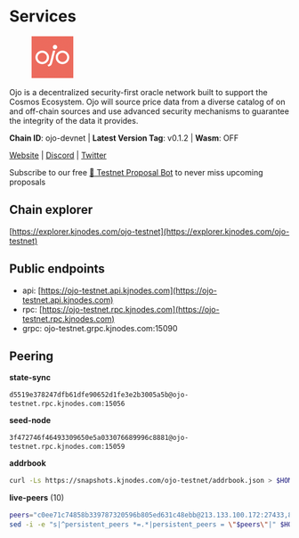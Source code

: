 # Services

<figure><img src="https://raw.githubusercontent.com/kj89/cosmos-images/main/logos/ojo.png" alt=""><figcaption></figcaption></figure>

Ojo is a decentralized security-first oracle network built  to support the Cosmos Ecosystem. Ojo will source price data  from a diverse catalog of on and off-chain sources and use  advanced security mechanisms to guarantee the integrity of the data it provides.

**Chain ID**: ojo-devnet | **Latest Version Tag**: v0.1.2 | **Wasm**: OFF

[Website](https://ojo.network) | [Discord](https://discord.gg/fd8Yrex8nC) | [Twitter](https://twitter.com/ojo_network)



Subscribe to our free [🤖 Testnet Proposal Bot](https://t.me/kjnodes_testnet_proposal_bot) to never miss upcoming proposals


## Chain explorer
[https://explorer.kjnodes.com/ojo-testnet](https://explorer.kjnodes.com/ojo-testnet)

## Public endpoints

* api: [https://ojo-testnet.api.kjnodes.com](https://ojo-testnet.api.kjnodes.com)
* rpc: [https://ojo-testnet.rpc.kjnodes.com](https://ojo-testnet.rpc.kjnodes.com)
* grpc: ojo-testnet.grpc.kjnodes.com:15090

## Peering

**state-sync**

```text
d5519e378247dfb61dfe90652d1fe3e2b3005a5b@ojo-testnet.rpc.kjnodes.com:15056
```

**seed-node**

```text
3f472746f46493309650e5a033076689996c8881@ojo-testnet.rpc.kjnodes.com:15059
```

**addrbook**
```bash
curl -Ls https://snapshots.kjnodes.com/ojo-testnet/addrbook.json > $HOME/.ojo/config/addrbook.json
```

**live-peers** (10)
```bash
peers="c0ee71c74858b339787320596b805ed631c48ebb@213.133.100.172:27433,855fc154f9054ce4055719e09ce6f7f1d0ecd9fb@85.10.198.171:36656,6e5726d52ed6c854cc0625b32981dd93c01b54d7@135.181.183.62:17656,0d4dc8d9e80df99fdf7fbb0e44fbe55e0f8dde28@65.108.205.47:14756,8fbfa810cb666ddef1c9f4405e933ef49138f35a@65.108.199.120:54656,174e741215a8957222d8be785072dd81b1634ec7@178.159.5.176:51656,d5519e378247dfb61dfe90652d1fe3e2b3005a5b@65.109.68.190:15056,b33500a3aaeb7fa116bdbddbe9c91c3158f38f8d@128.199.18.172:26656,91eba8f362b6c41d324ff26f316ce0b50d22b955@213.136.84.176:10656,0a54815282d06cd10ce30b5ba3f9721c6ca1b600@135.181.33.42:50656"
sed -i -e "s|^persistent_peers *=.*|persistent_peers = \"$peers\"|" $HOME/.ojo/config/config.toml
```

